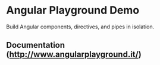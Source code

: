 # Angular Playground Demo

Build Angular components, directives, and pipes in isolation.

## Documentation (<http://www.angularplayground.it/>)
